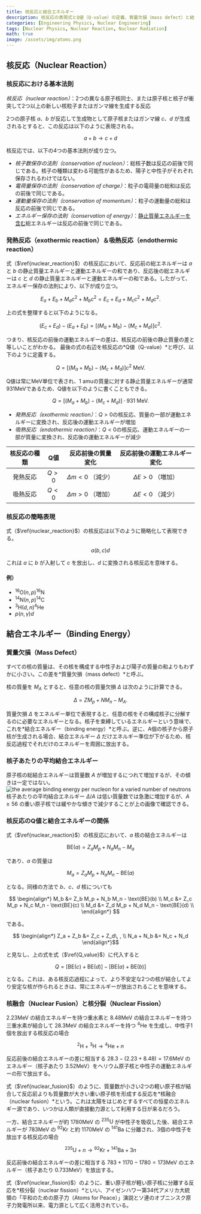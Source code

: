 ```yaml
---
title: 核反応と結合エネルギー
description: 核反応の表現式とQ値（Q-value）の定義、質量欠損（mass defect）と結合エネルギー（binding energy）の概念を学ぶ。
categories: [Engineering Physics, Nuclear Engineering]
tags: [Nuclear Physics, Nuclear Reaction, Nuclear Radiation]
math: true
image: /assets/img/atoms.png
---
```

## 核反応（Nuclear Reaction）
### 核反応における基本法則
*核反応（nuclear reaction）*：2つの異なる原子核同士、または原子核と核子が衝突して2つ以上の新しい核粒子またはガンマ線を生成する反応

2つの原子核 $a$、$b$ が反応して生成物として原子核またはガンマ線 $c$、$d$ が生成されるとすると、この反応は以下のように表現される。

$$ a + b \rightarrow c + d \tag{1} \label{nuclear_reaction}$$

核反応では、以下の4つの基本法則が成り立つ。

- *核子数保存の法則（conservation of nucleon）*：総核子数は反応の前後で同じである。核子の種類は変わる可能性があるため、陽子と中性子がそれぞれ保存されるわけではない。
- *電荷量保存の法則（conservation of charge）*：粒子の電荷量の総和は反応の前後で同じである。
- *運動量保存の法則（conservation of momentum）*：粒子の運動量の総和は反応の前後で同じである。
- *エネルギー保存の法則（conservation of energy）*：<u>静止質量エネルギーを含む</u>総エネルギーは反応の前後で同じである。

### 発熱反応（exothermic reaction）＆吸熱反応（endothermic reaction）
式（$\ref{nuclear_reaction}$）の核反応において、反応前の総エネルギーは $a$ と $b$ の静止質量エネルギーと運動エネルギーの和であり、反応後の総エネルギーは $c$ と $d$ の静止質量エネルギーと運動エネルギーの和である。したがって、エネルギー保存の法則により、以下が成り立つ。

$$ E_a + E_b + M_a c^2 + M_b c^2 = E_c + E_d + M_c c^2 + M_d c^2. $$

上の式を整理すると以下のようになる。

$$ (E_c + E_d) - (E_a + E_b) = [(M_a + M_b) - (M_c + M_d)]c^2. $$

つまり、核反応の前後の運動エネルギーの差は、核反応の前後の静止質量の差と等しいことがわかる。
最後の式の右辺を核反応の*Q値（Q-value）*と呼び、以下のように定義する。

$$ Q = [(M_a + M_b) - (M_c + M_d)]c^2 \ \text{MeV}.\tag{2} \label{Q_value} $$

Q値は常にMeV単位で表され、1 amuの質量に対する静止質量エネルギーが通常931MeVであるため、Q値を以下のように書くこともできる。

$$ Q = [(M_a + M_b) - (M_c + M_d)]\cdot 931 \ \text{MeV}.\tag{3} $$

- *発熱反応（exothermic reaction）*：$Q>0$の核反応、質量の一部が運動エネルギーに変換され、反応後の運動エネルギーが増加
- *吸熱反応（endothermic reaction）*：$Q<0$の核反応、運動エネルギーの一部が質量に変換され、反応後の運動エネルギーが減少

| 核反応の種類 | Q値 | 反応前後の質量変化 | 反応前後の運動エネルギー変化 |
| :---: | :---: | :---: | :---: |
| 発熱反応 | $Q>0$ | $\Delta m<0$ （減少） | $\Delta E>0$ （増加） |
| 吸熱反応 | $Q<0$ | $\Delta m>0$ （増加） | $\Delta E<0$ （減少） |

### 核反応の簡略表現
式（$\ref{nuclear_reaction}$）の核反応は以下のように簡略化して表現できる。

$$ a(b, c)d $$

これは $a$ に $b$ が入射して $c$ を放出し、$d$ に変換される核反応を意味する。

#### 例）
- $^{16} \text{O}(n,p)^{16}\text{N}$
- $^{14} \text{N}(n,p)^{14}\text{C}$
- $^{3} \text{H}(d,n)^{4}\text{He}$
- $p(n,\gamma)d$

## 結合エネルギー（Binding Energy）
### 質量欠損（Mass Defect）
すべての核の質量は、その核を構成する中性子および陽子の質量の和よりもわずかに小さい。この差を*質量欠損（mass defect）*と呼ぶ。

核の質量を $M_A$ とすると、任意の核の質量欠損 $\Delta$ は次のように計算できる。

$$ \Delta = ZM_p + NM_n - M_A. $$

質量欠損 $\Delta$ をエネルギー単位で表現すると、任意の核をその構成核子に分解するのに必要なエネルギーとなる。核子を束縛しているエネルギーという意味で、これを*結合エネルギー（binding energy）*と呼ぶ。逆に、A個の核子から原子核が生成される場合、結合エネルギー $\Delta$ だけエネルギー準位が下がるため、核反応過程でそれだけのエネルギーを周囲に放出する。

### 核子あたりの平均結合エネルギー
原子核の総結合エネルギーは質量数 $A$ が増加するにつれて増加するが、その傾きは一定ではない。  
![the average binding energy per nucleon for a varied number of neutrons](https://upload.wikimedia.org/wikipedia/commons/5/53/Binding_energy_curve_-_common_isotopes.svg)  
核子あたりの平均結合エネルギー $\Delta/A$ は低い質量数では急激に増加するが、$A\geq56$ の重い原子核では緩やかな傾きで減少することが上の画像で確認できる。

### 核反応のQ値と結合エネルギーの関係
式（$\ref{nuclear_reaction}$）の核反応において、$a$ 核の結合エネルギーは

$$ \text{BE}(a) = Z_a M_p + N_a M_n - M_a $$

であり、$a$ の質量は

$$ M_a = Z_a M_p + N_a M_n - \text{BE}(a) $$

となる。同様の方法で $b$、$c$、$d$ 核についても

$$ \begin{align*}
M_b &= Z_b M_p + N_b M_n - \text{BE}(b) \\
M_c &= Z_c M_p + N_c M_n - \text{BE}(c) \\
M_d &= Z_d M_p + N_d M_n - \text{BE}(d) \\
\end{align*} $$

である。

$$ \begin{align*}
Z_a + Z_b &= Z_c + Z_d\, , \\
N_a + N_b &= N_c + N_d
\end{align*}$$

と見なし、上の式を式（$\ref{Q_value}$）に代入すると

$$ Q = [\text{BE}(c) + \text{BE}(d)] - [\text{BE}(a) + \text{BE}(b)] $$

となる。これは、ある核反応過程によって、より不安定な2つの核が結合してより安定な核が作られるときは、常にエネルギーが放出されることを意味する。

### 核融合（Nuclear Fusion）と核分裂（Nuclear Fission）
$2.23\text{MeV}$ の結合エネルギーを持つ重水素と $8.48\text{MeV}$ の結合エネルギーを持つ三重水素が結合して $28.3\text{MeV}$ の結合エネルギーを持つ $^4\text{He}$ を生成し、中性子1個を放出する核反応の場合

$$ ^2\text{H} + {^3\text{H}} \rightarrow {^4\text{He}} + n \tag{4} \label{nuclear_fusion}$$

反応前後の結合エネルギーの差に相当する $28.3-(2.23+8.48)=17.6\text{MeV}$ のエネルギー（核子あたり $3.52\text{MeV}$）をヘリウム原子核と中性子の運動エネルギーの形で放出する。

式（$\ref{nuclear_fusion}$）のように、質量数が小さい2つの軽い原子核が結合して反応前よりも質量数が大きい重い原子核を形成する反応を*核融合（nuclear fusion）*という。これは太陽をはじめとするすべての恒星のエネルギー源であり、いつかは人類が直接動力源として利用する日が来るだろう。

一方、結合エネルギーが約 $1780\text{MeV}$ の $^{235}\text{U}$ が中性子を吸収した後、結合エネルギーが $783\text{MeV}$ の $^{92}\text{Kr}$ と約 $1170\text{MeV}$ の $^{141}\text{Ba}$ に分離され、3個の中性子を放出する核反応の場合

$$ {^{235}\text{U}} + n \rightarrow {^{92}\text{Kr}} + {^{141}\text{Ba}} + 3n \tag{5} \label{nuclear_fission}$$

反応前後の結合エネルギーの差に相当する $783+1170-1780=173\text{MeV}$ のエネルギー（核子あたり $0.733\text{MeV}$）を放出する。

式（$\ref{nuclear_fission}$）のように、重い原子核が軽い原子核に分離する反応を*核分裂（nuclear fission）*といい、アイゼンハワー第34代アメリカ大統領の「平和のための原子力（Atoms for Peace）」演説とソ連のオブニンスク原子力発電所以来、電力源として広く活用されている。

